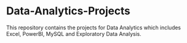 # Data-Analytics-Projects
This repository contains the projects for Data Analytics which includes Excel, PowerBI, MySQL and Exploratory Data Analysis.
